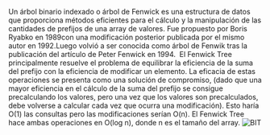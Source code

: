 Un árbol binario indexado o árbol de Fenwick es una estructura de datos que proporciona métodos eficientes para el cálculo y la manipulación de las cantidades de prefijos de una array de valores. Fue propuesto por Boris Ryabko en 1989​con una modificación posterior publicada por el mismo autor en 1992.​Luego volvió a ser conocida como árbol de Fenwik tras la publicación del artículo de Peter Fenwick en 1994. ​ El Fenwick Tree principalmente resuelve el problema de equilibrar la eficiencia de la suma del prefijo con la eficiencia de modificar un elemento. La eficacia de estas operaciones se presenta como una solución de compromiso, (dado que una mayor eficiencia en el cálculo de la suma del prefijo se consigue precalculando los valores, pero una vez que los valores son precalculados, debe volverse a calcular cada vez que ocurra una modificación). Esto haría O(1) las consultas pero las modificaciones serían O(n). El Fenwick Tree hace ambas operaciones en O(log n), donde n es el tamaño del array.
![BIT]([https://community.topcoder.com/i/education/binaryIndexedTrees/bitval.gif](https://prodeportiva.files.wordpress.com/2013/02/abi11.png?w=529&h=270&crop=1))
